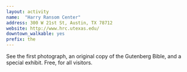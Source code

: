 ```yaml
---
layout: activity
name:  "Harry Ransom Center"
address: 300 W 21st St, Austin, TX 78712
website: http://www.hrc.utexas.edu/
downtown_walkable: yes
prefix: the
---
```


See the first photograph, an original copy of the Gutenberg Bible, and a special exhibit. Free, for all visitors.

